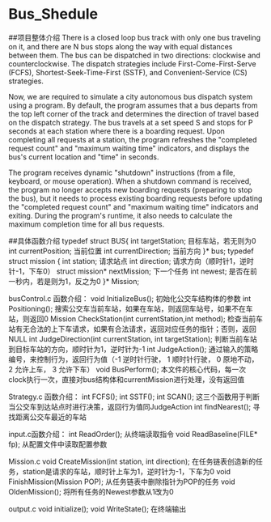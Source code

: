 # Bus_Shedule
##项目整体介绍
There is a closed loop bus track with only one bus traveling on it, and there are N bus stops along the way with equal distances between them. The bus can be dispatched in two directions: clockwise and counterclockwise. The dispatch strategies include First-Come-First-Serve (FCFS), Shortest-Seek-Time-First (SSTF), and Convenient-Service (CS) strategies.

Now, we are required to simulate a city autonomous bus dispatch system using a program. By default, the program assumes that a bus departs from the top left corner of the track and determines the direction of travel based on the dispatch strategy. The bus travels at a set speed S and stops for P seconds at each station where there is a boarding request. Upon completing all requests at a station, the program refreshes the "completed request count" and "maximum waiting time" indicators, and displays the bus's current location and "time" in seconds.

The program receives dynamic "shutdown" instructions (from a file, keyboard, or mouse operation). When a shutdown command is received, the program no longer accepts new boarding requests (preparing to stop the bus), but it needs to process existing boarding requests before updating the "completed request count" and "maximum waiting time" indicators and exiting. During the program's runtime, it also needs to calculate the maximum completion time for all bus requests.

##具体函数介绍
typedef struct BUS{
    int targetStation; 目标车站，若无则为0
    int currentPosition; 当前位置
    int currentDirection; 当前方向
}* bus; 
typedef struct mission {
    int station; 请求站点
    int direction; 请求方向（顺时针1，逆时针-1，下车0）
    struct mission* nextMission; 下一个任务
    int newest; 是否在前一秒内，若是则为1，反之为0
}* Mission; 

busControl.c 函数介绍： 
void InitializeBus();
初始化公交车结构体的参数
int Positioning();
搜索公交车当前车站，如果在车站，则返回车站号，如果不在车站，则返回0
Mission CheckStation(int currentStation,int method);
检查当前车站有无合法的上下车请求，如果有合法请求，返回对应任务的指针；否则，返回NULL
int JudgeDirection(int currentStation, int targetStation);
判断当前车站到目标车站的方向，顺时针为1，逆时针为-1
int JudgeAction();
通过输入的策略编号，来控制行为，返回行为值（-1 逆时针行驶， 1 顺时针行驶， 0 原地不动， 2 允许上车， 3 允许下车）
void BusPerform();
本文件的核心代码，每一次clock执行一次，直接对bus结构体和currentMission进行处理，没有返回值

Strategy.c 函数介绍：
int FCFS(); 
int SSTF(); 
int SCAN(); 
这三个函数用于判断当公交车到达站点时进行决策，返回行为值同JudgeAction
int findNearest(); 
寻找距离公交车最近的车站

input.c函数介绍：
int ReadOrder(); 
从终端读取指令
void ReadBaseline(FILE* fp); 
从配置文件中读取配置参数

Mission.c
void CreateMission(int station, int direction); 
在任务链表创造新的任务，station是请求的车站，顺时针上车为1，逆时针为-1，下车为0
void FinishMission(Mission POP); 
从任务链表中删除指针为POP的任务
void OldenMission(); 
将所有任务的Newest参数从1改为0

output.c
void initialize(); 
void WriteState(); 
在终端输出
